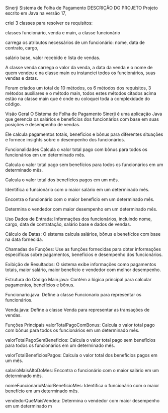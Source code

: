 Sinerji Sistema de Folha de Pagamento
DESCRIÇÃO DO PROJETO
Projeto escrito em Java na versão 17,

criei 3 classes para resolver os requisitos:

classes funcionário, venda e main, a classe funcionário

carrega os atributos necessários de um funcionário: nome, data de contrato, cargo,

salário base, valor recebido e lista de vendas.

A classe venda carrega o valor da venda, a data da venda e o nome de quem vendeu e na classe main eu instanciei todos os funcionários, suas vendas e datas.

Foram criados um total de 10 métodos, os 6 métodos dos requisitos, 3 métodos auxiliares e o método main, todos estes métodos citados acima estão na classe main que é onde eu coloquei toda a complexidade do código.

Visão Geral
O Sistema de Folha de Pagamento Sinerji é uma aplicação Java que gerencia os salários e benefícios dos funcionários com base em suas posições e desempenho de vendas.

Ele calcula pagamentos totais, benefícios e bônus para diferentes situações e fornece insights sobre o desempenho dos funcionários.

Funcionalidades
Calcula o valor total pago com bônus para todos os funcionários em um determinado mês.

Calcula o valor total pago sem benefícios para todos os funcionários em um determinado mês.

Calcula o valor total dos benefícios pagos em um mês.

Identifica o funcionário com o maior salário em um determinado mês.

Encontra o funcionário com o maior benefício em um determinado mês.

Determina o vendedor com maior desempenho em um determinado mês.

Uso
Dados de Entrada: Informações dos funcionários, incluindo nome, cargo, data de contratação, salário base e dados de vendas.

Cálculo de Datas: O sistema calcula salários, bônus e benefícios com base na data fornecida.

Chamadas de Funções: Use as funções fornecidas para obter informações específicas sobre pagamentos, benefícios e desempenho dos funcionários.

Exibição de Resultados: O sistema exibe informações como pagamentos totais, maior salário, maior benefício e vendedor com melhor desempenho.

Estrutura do Código
Main.java: Contém a lógica principal para calcular pagamentos, benefícios e bônus.

Funcionario.java: Define a classe Funcionario para representar os funcionários.

Venda.java: Define a classe Venda para representar as transações de vendas.

Funções Principais
valorTotalPagoComBonus: Calcula o valor total pago com bônus para todos os funcionários em um determinado mês.

valorTotalPagoSemBeneficios: Calcula o valor total pago sem benefícios para todos os funcionários em um determinado mês.

valorTotalBeneficiosPagos: Calcula o valor total dos benefícios pagos em um mês.

salarioMaisAltoDoMes: Encontra o funcionário com o maior salário em um determinado mês.

nomeFuncionarioMaiorBeneficioMes: Identifica o funcionário com o maior benefício em um determinado mês.

vendedorQueMaisVendeu: Determina o vendedor com maior desempenho em um determinado m
